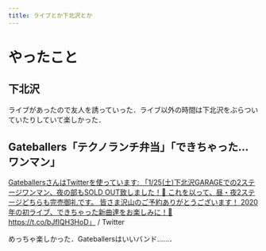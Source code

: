 ```yaml
---
title: ライブとか下北沢とか
---
```


<script async src="//cdn.embedly.com/widgets/platform.js"></script>

# やったこと

## 下北沢

ライブがあったので友人を誘っていった．ライブ以外の時間は下北沢をぶらついていたりしていて楽しかった．

## Gateballers「テクノランチ弁当」「できちゃった…ワンマン」

<a href="https://twitter.com/gateballers/status/1219988806188728321" class="embedly-card">GateballersさんはTwitterを使っています: 「1/25(土)下北沢GARAGEでの2ステージワンマン、夜の部もSOLD OUT致しました！🎉 これを以って、昼・夜2ステージどちらも完売御礼です。 皆さま沢山のご予約ありがとうございます！ 2020年の初ライブ、できちゃった新曲達をお楽しみに！🎉 https://t.co/bJfIQH3HoD」 / Twitter</a>

めっちゃ楽しかった．Gateballersはいいバンド……．
